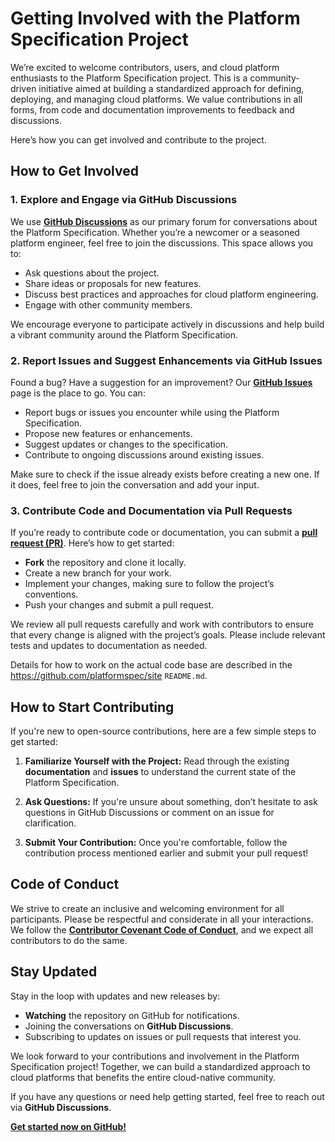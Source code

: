 # Getting Involved with the Platform Specification Project

We’re excited to welcome contributors, users, and cloud platform enthusiasts to the Platform Specification project. This is a community-driven initiative aimed at building a standardized approach for defining, deploying, and managing cloud platforms. We value contributions in all forms, from code and documentation improvements to feedback and discussions.

Here’s how you can get involved and contribute to the project.


## How to Get Involved

### 1. **Explore and Engage via GitHub Discussions**

We use **[GitHub Discussions](https://github.com/platformspec/site/discussions)** as our primary forum for conversations about the Platform Specification. Whether you’re a newcomer or a seasoned platform engineer, feel free to join the discussions. This space allows you to:

- Ask questions about the project.
- Share ideas or proposals for new features.
- Discuss best practices and approaches for cloud platform engineering.
- Engage with other community members.

We encourage everyone to participate actively in discussions and help build a vibrant community around the Platform Specification.

### 2. **Report Issues and Suggest Enhancements via GitHub Issues**

Found a bug? Have a suggestion for an improvement? Our **[GitHub Issues](https://github.com/platformspec/site/issues)** page is the place to go. You can:

- Report bugs or issues you encounter while using the Platform Specification.
- Propose new features or enhancements.
- Suggest updates or changes to the specification.
- Contribute to ongoing discussions around existing issues.

Make sure to check if the issue already exists before creating a new one. If it does, feel free to join the conversation and add your input.

### 3. **Contribute Code and Documentation via Pull Requests**

If you’re ready to contribute code or documentation, you can submit a **[pull request (PR)](https://github.com/platformspec/site/pulls)**. Here’s how to get started:

- **Fork** the repository and clone it locally.
- Create a new branch for your work.
- Implement your changes, making sure to follow the project’s conventions.
- Push your changes and submit a pull request.

We review all pull requests carefully and work with contributors to ensure that every change is aligned with the project’s goals. Please include relevant tests and updates to documentation as needed.

Details for how to work on the actual code base are described in the https://github.com/platformspec/site `README.md`.


## How to Start Contributing

If you're new to open-source contributions, here are a few simple steps to get started:

1. **Familiarize Yourself with the Project:**
   Read through the existing **documentation** and **issues** to understand the current state of the Platform Specification.

2. **Ask Questions:**
   If you're unsure about something, don’t hesitate to ask questions in GitHub Discussions or comment on an issue for clarification.

3. **Submit Your Contribution:**
   Once you're comfortable, follow the contribution process mentioned earlier and submit your pull request!


## Code of Conduct

We strive to create an inclusive and welcoming environment for all participants. Please be respectful and considerate in all your interactions. We follow the **[Contributor Covenant Code of Conduct](https://github.com/your-org/platform-spec/blob/main/CODE_OF_CONDUCT.md)**, and we expect all contributors to do the same.


## Stay Updated

Stay in the loop with updates and new releases by:

- **Watching** the repository on GitHub for notifications.
- Joining the conversations on **GitHub Discussions**.
- Subscribing to updates on issues or pull requests that interest you.


We look forward to your contributions and involvement in the Platform Specification project! Together, we can build a standardized approach to cloud platforms that benefits the entire cloud-native community.

If you have any questions or need help getting started, feel free to reach out via **GitHub Discussions**.



**[Get started now on GitHub!](https://github.com/platformspec/site)**

